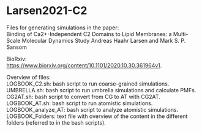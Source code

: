 # Larsen2021-C2

Files for generating simulations in the paper:     
Binding of Ca2+-Independent C2 Domains to Lipid Membranes: a Multi-Scale Molecular Dynamics Study
Andreas Haahr Larsen and Mark S. P. Sansom 

BioRxiv:      
https://www.biorxiv.org/content/10.1101/2020.10.30.361964v1.   

Overview of files:    
LOGBOOK_C2.sh: bash script to run coarse-grained simulations.   
UMBRELLA.sh: bash script to run umbrella simulations and calculate PMFs.   
CG2AT.sh: bash script to convert from CG to AT with CG2AT.   
LOGBOOK_AT.sh: bash script to run atomistic simulations.   
LOGBOOK_analyze_AT: bash script to analyze atomistic simulations.    
LOGBOOK_Folders: text file with overview of the content in the different folders (referred to in the bash scripts).   

